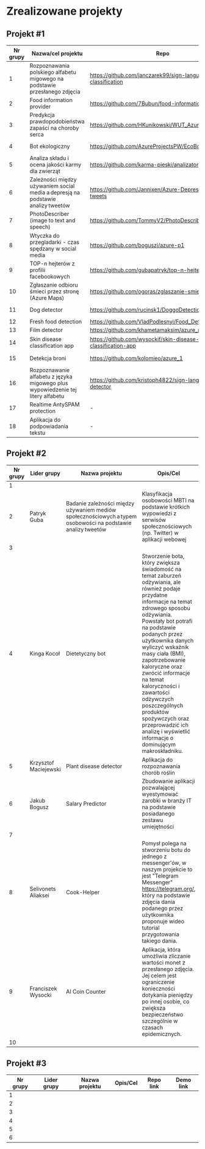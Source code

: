 # Zrealizowane projekty

## Projekt #1

| Nr grupy | Nazwa/cel projektu                                                                                                        | Repo | Demo | Diagram |
|----------|---------------------------------------------------------------------------------------------------------------------------|------|------|---------|
| 1        | Rozpoznawania polskiego alfabetu migowego na podstawie przesłanego zdjęcia                                                | https://github.com/janczarek99/sign-language-classification    | https://www.youtube.com/watch?v=aSBm_2dLl_I     | ![arch](https://github.com/janczarek99/sign-language-classification/raw/main/resources/architecture/architecture.svg)|
| 2        | Food information provider                                                                                                  | https://github.com/7Bubun/food-information-provider     | https://www.youtube.com/watch?v=PNNGesnDrQI     |![arch](https://user-images.githubusercontent.com/62255561/140944571-dc086a48-c6ce-462b-a667-a94ddb02fb8d.jpg)       |
| 3        | Predykcja prawdopodobieństwa zapaści na choroby serca                                                                      | https://github.com/HKunikowski/WUT_Azure_proj1     | https://www.youtube.com/watch?v=qEi_2D5EfEY      | ![arch](https://github.com/HKunikowski/WUT_Azure_proj1/raw/main/images/architecture.png) |
| 4        | Bot ekologiczny                                                                                                             | https://github.com/AzureProjectsPW/EcoBot-On-Azure      | https://www.youtube.com/watch?v=okmf708xc0g     | ![arch](https://user-images.githubusercontent.com/64069048/142772811-39a68217-45ee-49aa-9e1c-488613ab60a5.png)      |
| 5        | Analiza składu i ocena jakości karmy dla zwierząt                                                                          | https://github.com/karma-pieski/analizator     | https://www.youtube.com/watch?v=XHffBHFIBww     | ![arch](https://github.com/karma-pieski/analizator/raw/master/materials/architecture.png)      |
| 6        | Zależności między używaniem social media a depresją na podstawie analizy tweetów                                            |  https://github.com/Jannixen/Azure-Depression-from-tweets     | -     | ![arch](https://github.com/Jannixen/Azure-Depression-from-tweets/raw/main/images/services.png)      |
| 7        | PhotoDescriber (image to text and speech)                                                                                  | https://github.com/TommyV2/PhotoDescriber   | https://www.youtube.com/watch?v=ETrYhoHc7sQ      | ![arch](https://user-images.githubusercontent.com/58606334/142779079-e2d5772c-fccb-4844-a195-32bc777e1631.png)      |
| 8        | Wtyczka do przegladarki - czas spędzany w social media                                                                     | https://github.com/boguszj/azure-p1      | https://www.youtube.com/watch?v=Btvrjg0LEM4     | ![arch](https://github.com/boguszj/azure-p1/blob/main/assets/infra.drawio.png?raw=true)      |
| 9        | TOP-n hejterów z profilii facebookowych                                                                                   | https://github.com/gubapatryk/top-n-hejterow-fb     | https://www.youtube.com/watch?v=nNFsQOQ9-wc     | ![arch](https://raw.githubusercontent.com/gubapatryk/top-n-hejterow-fb/main/diagram.png)      |
| 10       | Zgłaszanie odbioru śmieci przez stronę (Azure Maps)                                                                               |https://github.com/ogoras/zglaszanie-smieci-on-azure      | https://www.youtube.com/watch?v=Fa4FXf8-xV8      |  ![arch](https://github.com/ogoras/zglaszanie-smieci-on-azure/raw/main/docs/architecture.svg)    |
| 11       | Dog detector                                                                                                              | https://github.com/rucinsk1/DoggoDetection     | https://www.youtube.com/watch?v=wW4fWsHx_8w     | ![arch](https://user-images.githubusercontent.com/46794180/142996305-9c3312bb-d6be-4160-ab1e-d838f2326c35.png)      |
| 12       | Fresh food detection                                                                                                      | https://github.com/VladPodlesnyi/Food_Detection_Project     |  -    |  -       |
| 13       | Film detector                                                                                                             | https://github.com/khametamaksim/azure_project     | https://youtu.be/c790B2XLvdw     | ![arch](https://github.com/khametamaksim/azure_project/blob/main/example.png?raw=true)     |
| 14       | Skin disease classification app                                                                                                | https://github.com/wysockif/skin-disease-classification-app     | https://www.youtube.com/watch?v=596PyXO04MA     | ![arch](https://github.com/wysockif/skin-disease-classification-app/raw/main/img/Diagram.png)      |
| 15       | Detekcja broni                                                                                                            | https://github.com/kolomieo/azure_1     | https://www.youtube.com/watch?v=HcQLHOLYeF0     | ![arch](https://github.com/kolomieo/azure_1/raw/main/architecture.png)      |
| 16       | Rozpoznawanie alfabetu z języka migowego plus wypowiedzenie tej litery alfabetu                                           | https://github.com/kristoph4822/sign-language-detector     | https://youtu.be/LQbSOJz7BPg     | ![arch](https://user-images.githubusercontent.com/46055596/143025922-6540652b-9d5b-4400-8a31-c45ffe7bfd74.png)      |
| 17       | Realtime AntySPAM protection                                                                                              | -     | -     | -        |
| 18       | Aplikacja do podpowiadania tekstu                                                                                         | -     | -     | -        |




## Projekt #2

| Nr grupy | Lider grupy | Nazwa projektu | Opis/Cel  | Repo link | Demo link                |
|----------|-------------|----------------|-----------|-----------|--------------------------|
| 1        |             |                |           |           |                          |
| 2        | Patryk Guba |Badanie zależności między używaniem mediów społecznościowych a typem osobowości na podstawie analizy tweetów | Klasyfikacja osobowości MBTI na podstawie krótkich wypowiedzi z serwisów społecznościowych (np. Twitter) w aplikacji webowej | https://github.com/gubapatryk/mbti-tweet-analysis | https://www.youtube.com/watch?v=yuXHhs27Xmw |
| 3        |             |                |           |           |                          |
| 4        |Kinga Kocoł  |Dietetyczny bot |Stworzenie bota, który zwiększa świadomość na temat zaburzeń odżywiania, ale również podaje przydatne informacje na temat zdrowego sposobu odżywiania. Powstały bot potrafi na podstawie podanych przez użytkownika danych wyliczyć wskaźnik masy ciała (BMI), zapotrzebowanie kaloryczne oraz zwrócić informacje na temat kaloryczności i zawartości odżywczych poszczególnych produktów spożywczych oraz przeprowadzić ich analizę i wyświetlić informacje o dominującym makroskładniku.|https://github.com/AzureProject2PW/FoodBot-On-Azure|https://www.youtube.com/watch?v=0wciqxDcaIE|
| 5        |  Krzysztof Maciejewski           |    Plant disease detector            |     Aplikacja do rozpoznawania chorób roślin      |    https://github.com/qunikowski/azure-proj2       |              https://www.youtube.com/watch?v=jhdA8_jOyJY            |
| 6        | Jakub Bogusz            |  Salary Predictor              |  Zbudowanie aplikacji pozwalającej wyestymować zarobki w branży IT na podstawie posiadanego zestawu umiejętności         | [GitHub](https://github.com/boguszj/azure-p2)          | [YouTube](https://www.youtube.com/watch?v=CkCQ-Hc8LcQ)                         |
| 7        |             |                |           |           |                          |
| 8        | Selivonets Aliaksei           |   Cook-Helper |Pomysł polega na stworzeniu botu do jednego z messenger'ów, w naszym projekcie to jest "Telegram Messenger" https://telegram.org/, który na podstawie zdjęcia dania podanego przez użytkownika proponuje wideo tutorial przygotowania takiego dania.        |  https://github.com/VladPodlesnyi/Cook-Helper.git         |     https://youtu.be/OrT6dV7QGwM     |
| 9        | Franciszek Wysocki |AI Coin Counter | Aplikacja, która umożliwia zliczanie wartości monet z przesłanego zdjęcia. Jej celem jest ograniczenie konieczności dotykania pieniędzy po innej osobie, co zwiększa bezpieczeństwo szczególnie w czasach epidemicznych. | https://github.com/KKofta/AI-Coin-Counter | https://youtu.be/AXQhopmFx_0 |
| 10       |             |                |           |           |                          |




## Projekt #3

| Nr grupy | Lider grupy | Nazwa projektu | Opis/Cel  | Repo link | Demo link                |
|----------|-------------|----------------|-----------|-----------|--------------------------|
| 1        |             |                |           |           |                          |
| 2        |             |                |           |           |                          |
| 3        |             |                |           |           |                          |
| 4        |             |                |           |           |                          |
| 5        |             |                |           |           |                          |
| 6        |             |                |           |           |                          |
